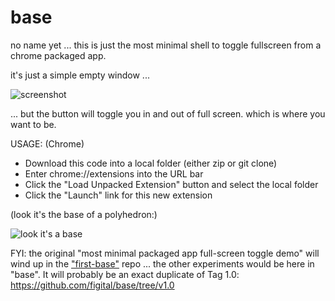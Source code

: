 base
====

no name yet ... this is just the most minimal shell to toggle fullscreen from a chrome packaged app.

it's just a simple empty window ...

![screenshot](http://farm3.staticflickr.com/2859/10639712013_2ac42cb54e_n.jpg)

... but the button will toggle you in and out of full screen. which is where you want to be.

USAGE: (Chrome)
* Download this code into a local folder (either zip or git clone)
* Enter chrome://extensions into the URL bar
* Click the "Load Unpacked Extension" button and select the local folder
* Click the "Launch" link for this new extension

(look it's the base of a polyhedron:)

![look it's a base](https://raw.github.com/figital/base/master/img/base-bw.png)

FYI: the original "most minimal packaged app full-screen toggle demo" will wind up in the ["first-base"](https://github.com/figital/first-base) repo ... the other <webview> experiments would be here in "base". It will probably be an exact duplicate of Tag 1.0: https://github.com/figital/base/tree/v1.0
